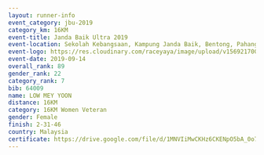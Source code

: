 ```yaml
---
layout: runner-info 
event_category: jbu-2019 
category_km: 16KM 
event-title: Janda Baik Ultra 2019  
event-location: Sekolah Kebangsaan, Kampung Janda Baik, Bentong, Pahang, Malaysia 
event-logo: https://res.cloudinary.com/raceyaya/image/upload/v1569217009/logo/janda-baik_vch1pc.jpg 
event-date: 2019-09-14 
overall_rank: 89
gender_rank: 22
category_rank: 7
bib: 64009
name: LOW MEY YOON
distance: 16KM
category: 16KM Women Veteran
gender: Female
finish: 2-31-46
country: Malaysia
certificate: https://drive.google.com/file/d/1MNVIiMwCKHz6CKENpO5bA_0o79CIbp2f/view?usp=sharing
---
```

